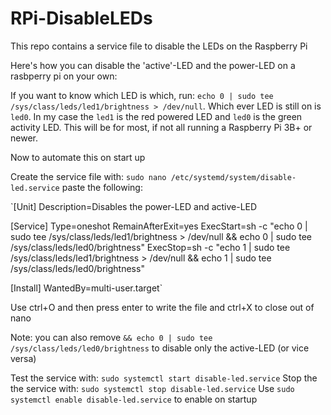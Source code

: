 # RPi-DisableLEDs
This repo contains a service file to disable the LEDs on the Raspberry Pi

Here's how you can disable the 'active'-LED and the power-LED on a rasbperry pi on your own:

If you want to know which LED is which, run: `echo 0 | sudo tee /sys/class/leds/led1/brightness > /dev/null`. Which ever LED is still on is `led0`. In my case the `led1` is the red powered LED and `led0` is the green activity LED. This will be for most, if not all running a Raspberry Pi 3B+ or newer. 

Now to automate this on start up

Create the service file with: `sudo nano /etc/systemd/system/disable-led.service` paste the following:

`[Unit]
Description=Disables the power-LED and active-LED

[Service]
Type=oneshot
RemainAfterExit=yes
ExecStart=sh -c "echo 0 | sudo tee /sys/class/leds/led1/brightness > /dev/null && echo 0 | sudo tee /sys/class/leds/led0/brightness"
ExecStop=sh -c "echo 1 | sudo tee /sys/class/leds/led1/brightness > /dev/null && echo 1 | sudo tee /sys/class/leds/led0/brightness"

[Install]
WantedBy=multi-user.target`

Use ctrl+O and then press enter to write the file and ctrl+X to close out of nano

Note: you can also remove `&& echo 0 | sudo tee /sys/class/leds/led0/brightness` to disable only the active-LED (or vice versa)

Test the service with: `sudo systemctl start disable-led.service`
Stop the the service with: `sudo systemctl stop disable-led.service`
Use `sudo systemctl enable disable-led.service` to enable on startup
